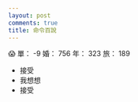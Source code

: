 ```yaml
---
layout: post
comments: true
title: 命令百說
---
```


:scream: 單： -9 婚： 756 年： 323 旅： 189

- 接受
- 我想想
- 接受


